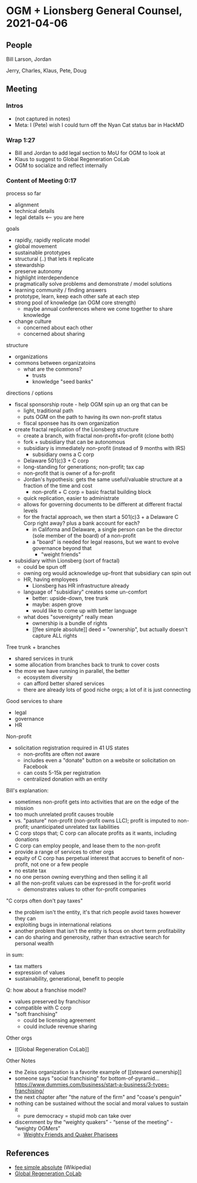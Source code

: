 # OGM + Lionsberg General Counsel, 2021-04-06

## People

Bill Larson, Jordan

Jerry, Charles, Klaus, Pete, Doug

## Meeting

### Intros
- (not captured in notes)
- Meta: I (Pete) wish I could turn off the Nyan Cat status bar in HackMD 

### Wrap 1:27
- Bill and Jordan to add legal section to MoU for OGM to look at
- Klaus to suggest to Global Regeneration CoLab
- OGM to socialize and reflect internally

### Content of Meeting 0:17

process so far
- alignment
- technical details
- legal details <-- you are here

goals
- rapidly, rapidly replicate model
- global movement
- sustainable prototypes
- structural (..) that lets it replicate
- stewardship
- preserve autonomy
- highlight interdependence
- pragmatically solve problems and demonstrate / model solutions
- learning community / finding answers
- prototype, learn, keep each other safe at each step
- strong pool of knowledge (an OGM core strength)
    - maybe annual conferences where we come together to share knowledge
- change culture
    - concerned about each other
    - concerned about sharing

structure
- organizations
- commons between organizatoins
    - what are the commons?
        - trusts
        - knowledge "seed banks"

directions / options
- fiscal sponsorship route - help OGM spin up an org that can be 
    - light, traditional path
    - puts OGM on the path to having its own non-profit status
    - fiscal sponsee has its own organization
- create fractal replication of the Lionsberg structure
    - create a branch, with fractal non-profit+for-profit (clone both)
    - fork + subsidiary that can be autonomous
    - subsidiary is immediately non-profit (instead of 9 months with IRS)
        - subsidiary owns a C corp
    - Delaware 501(c)3 + C corp
    - long-standing for generations; non-profit; tax cap
    - non-profit that is owner of a for-profit
    - Jordan's hypothesis: gets the same useful/valuable structure at a fraction of the time and cost
        - non-profit + C corp = basic fractal building block
    - quick replication, easier to administrate
    - allows for governing documents to be different at different fractal levels
    - for the fractal approach, we then start a 501(c)3 + a Delaware C Corp right away? plus a bank account for each?
        - in Californa and Delaware, a single person can be the director (sole member of the board) of a non-profit
        - a "board" is needed for legal reasons, but we want to evolve governance beyond that
            - "weight friends"
- subsidiary within Lionsberg (sort of fractal)
    - could be spun off
    - owning org would acknowledge up-front that subsidiary can spin out
    - HR, having employees
        - Lionsberg has HR infrastructure already
    - language of "subsidiary" creates some un-comfort
        - better: upside-down, tree trunk
        - maybe: aspen grove
        - would like to come up with better language
    - what does "sovereignty" really mean
        - ownership is a bundle of rights
        - [[fee simple absolute]] deed = "ownership", but actually doesn't capture ALL rights

Tree trunk + branches
- shared services in trunk
- some allocation from branches back to trunk to cover costs
- the more we have running in parallel, the better
    - ecosystem diversity
    - can afford better shared services
    - there are already lots of good niche orgs; a lot of it is just connecting

Good services to share
- legal
- governance
- HR

Non-profit
- solicitation registration required in 41 US states
    - non-profits are often not aware
    - includes even a "donate" button on a website or solicitation on Facebook
    - can costs 5-15k per registration
    - centralized donation with an entity 

Bill's explanation:
* sometimes non-profit gets into activities that are on the edge of the mission
* too much unrelated profit causes trouble
* vs. "pasture" non-profit (non-profit owns LLC); profit is imputed to non-profit; unanticipated unrelated tax liabilities
* C corp stops that; C corp can allocate profits as it wants, including donations
* C corp can employ people, and lease them to the non-profit
* provide a range of services to other orgs
* equity of C corp has perpetual interest that accrues to benefit of non-profit, not one or a few people
* no estate tax
* no one person owning everything and then selling it all
* all the non-profit values can be expressed in the for-profit world
    * demonstrates values to other for-profit companies

"C corps often don't pay taxes"
- the problem isn't the entity, it's that rich people avoid taxes however they can
- exploiting bugs in international relations
- another problem that isn't the entity is focus on short term profitability
- can do sharing and generosity, rather than extractive search for personal wealth

in sum:
- tax matters
- expression of values
- sustainability, generational, benefit to people

Q: how about a franchise model?
- values preserved by franchisor
- compatible with C corp
- "soft franchising"
    - could be licensing agreement
    - could include revenue sharing

Other orgs
- [[Global Regeneration CoLab]]

Other Notes
- the Zeiss organization is a favorite example of [[steward ownership]]
- someone says "social franchising" for bottom-of-pyramid... https://www.dummies.com/business/start-a-business/3-types-franchising/
- the next chapter after "the nature of the firm" and "coase's penguin"
- nothing can be sustained without the social and moral values to sustain it
    - pure democracy = stupid mob can take over
- discernment by the “weighty quakers” - “sense of the meeting" - “weighty OGMers”
    - [Weighty Friends and Quaker Pharisees](https://westernfriend.org/article/weighty-friends-and-quaker-pharisees)

## References
- [fee simple absolute](https://en.wikipedia.org/wiki/Fee_simple) (Wikipedia)
- [Global Regeneration CoLab](https://www.grc.earth/)